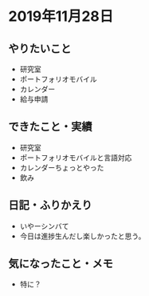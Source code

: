 # 2019年11月28日

## やりたいこと

- 研究室
- ポートフォリオモバイル
- カレンダー
- 給与申請

## できたこと・実績

- 研究室
- ポートフォリオモバイルと言語対応
- カレンダーちょっとやった
- 飲み

## 日記・ふりかえり

- いやーシンバて
- 今日は進捗生んだし楽しかったと思う。

## 気になったこと・メモ

- 特に？
